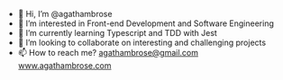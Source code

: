 - 👋 Hi, I’m @agathambrose
- 👀 I’m interested in Front-end Development and Software Engineering
- 🌱 I’m currently learning Typescript and TDD with Jest
- 💞️ I’m looking to collaborate on interesting and challenging projects
- 📫 How to reach me? agathambrose@gmail.com www.agathambrose.com

<!---
agathambrose/agathambrose is a ✨ special ✨ repository because its `README.md` (this file) appears on your GitHub profile.
You can click the Preview link to take a look at your changes.
--->
